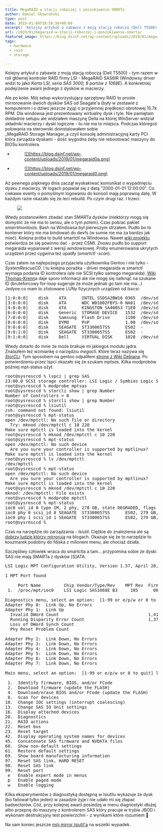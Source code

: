 ```yaml
---
title: MegaRAID w stacji roboczej i poszukiwanie SMARTa
author: Daniel Skowroński
type: post
date: 2019-01-09T18:58:58+00:00
excerpt: 'Kolejny artykuł o zabawie z moją stacją roboczą (Dell T5500) - tym razem w roli głównej kontroler RAID firmy LSI - MegaRAID SAS6IR. A konkretniej podejrzenie awarii jednego z dysków w macierzy.'
url: /2019/01/megaraid-w-stacji-roboczej-i-poszukiwanie-smarta/
featured_image: https://blog.dsinf.net/wp-content/uploads/2019/01/megaraid0a.png
tags:
  - hardware
  - raid
  - storage

---
```

Kolejny artykuł o zabawie z moją stacją roboczą (Dell T5500) - tym razem w roli głównej kontroler RAID firmy LSI - MegaRAID SAS6IR (Windowsy driver widzi to jako _Karta&nbsp;LSI,&nbsp;seria&nbsp;SAS&nbsp;3000,&nbsp;8&nbsp;portów&nbsp;z&nbsp;1068E_). A konkretniej podejrzenie awarii jednego z dysków w macierzy.

Ale po kolei. Mój setup wykorzystujący sprzętowy RAID to proste mirrorowanie dwóch dysków SAS od Seagate'a (były w zestawie z komputerem i o dziwo jeszcze żyją) o przyjemnej prędkości obrotowej 15.7k RPM. Dla windowsa jest prezentowany wirtualny dysk i tyle. Nie pamiętam dokładnie setupu ale widziałem maszynę Della na której WinServer widział składniki macierzy i dyski logiczne - tu nie ma to miejsca. Podczas któregoś polowania na sterowniki doinstalowałem sobie _MegaRAID Storage Manager_a czyli konsolę administracyjną karty PCI która zarządza dyskami - dość wygodna żeby nie rebootować maszyny do BIOSu kontrolera. 

<ul class="is-layout-flex wp-block-gallery-1 wp-block-gallery columns-2 is-cropped">
  <li class="blocks-gallery-item">
    <figure><a href="http://blog.dsinf.net/wp-content/uploads/2019/01/megaraid0a-1024x620.png">![](https://blog.dsinf.net/wp-content/uploads/2019/01/megaraid0a.png)</a></figure>
  </li>
  <li class="blocks-gallery-item">
    <figure><a href="http://blog.dsinf.net/wp-content/uploads/2019/01/megaraid0-1024x768.png">![](https://blog.dsinf.net/wp-content/uploads/2019/01/megaraid0.png)</a></figure>
  </li>
</ul>

Aż pewnego pięknego dnia zaczął wyskakiwać komunikat o wypadnięciu dysku z macierzy. W logach pojawiał się z datą "2000-01-01 12:00:00". Co ciekawe eventy o pomyślnym logowaniu do konsoli mają poprawną datę. W każdym razie okazało się że leci rebuild. Po czym drugi raz. I trzeci.<figure class="wp-block-image">

![](https://blog.dsinf.net/wp-content/uploads/2019/01/megaraid1.png) </figure> 

Wtedy postanowiłem zbadać stan SMARTa dysków (niektórzy mogą się domyślić że nie ma to sensu, ale o tym potem). Czas pobrać pakiet _smarrtmontools_. Bash na Windowsa był pierwszym strzałem. Pudło bo to kontener który nie ma bindowań do devfs (w sumie nie ma za bardzo jak mieć). Kolejna próba to build smartctl na Windowsa. Nawet [wiki projektu][1] potwierdza że się powinno dać - przez CSMI. Znowu pudło bo support megaraida wyparował z wersji windowsowej. Próby enumerowania ukrytych urządzeń przez cygwina też upadły (_smartctl -scan_). 

Czas zatem na najlepszego przyjaciela użytkownika Gentoo i nie tylko - _SystemRescueCD_. I tu kolejna porażka - driver megaraida w smartctl wymaga podania ID kontrolera (ale nie SCSI tylko samego megaraida). [Wiki Thomas-Krenn][2]a daje sporo informacji ale nie mogę się natknąć na szukane ID (bruteforcowy for-loop sugeruje że może jednak go tam nie ma...) Jedyne co mam to zlistowane LUNy fizycznych urządzeń od _lsscsi_:

<pre class="lang:default EnlighterJSRAW  ">[1:0:0:0]    disk    ATA      INTEL SSDSA2BW16 0365  /dev/sda 
[3:0:0:0]    disk    ATA      WDC WD1002FBYS-0 NA01  /dev/sdb 
[4:0:0:0]    disk    ATA      KINGSTON SA400S3 71E0  /dev/sdc 
[6:0:0:0]    disk    Generic  STORAGE DEVICE   1532  /dev/sdd 
[7:0:0:0]    disk    Samsung  Flash Drive      1100  /dev/sde 
[8:0:0:0]    disk    DYMO     PnP              1.00  /dev/sdf 
[9:0:0:0]    disk    SEAGATE  ST3300657SS      ES02  -        
[9:0:1:0]    disk    SEAGATE  ST3300657SS      ES02  -        
[9:1:0:0]    disk    Dell     VIRTUAL DISK     1028  /dev/sdg 
</pre>

Wtedy dotarło do mnie że może brakuje mi jakiegoś modułu jądra. Znalazłem też wzmiankę o narzędziu _megacli_. Które teraz nazywa się _[StorCLI][3]_. Tym sposobem na gentoo odpaliłem [stronę z Wiki Debiana][4]. Po potwierdzeniu przez lspci okazało się że szukam _mptsas_. Kilka modprobów później mpt-status ożył.

<pre class="lang:default EnlighterJSRAW  ">root@sysresccd % lspci | grep SAS
23:00.0 SCSI storage controller: LSI Logic / Symbios Logic SAS1068E PCI-Express Fusion-MPT SAS (rev 08)
root@sysresccd % modprobe mptsas
root@sysresccd % storcli show | grep Number
Number of Controllers = 0
root@sysresccd % storcli show | grep Number
root@sysresccd % lsiutil
zsh: command not found: lsiutil
root@sysresccd % mpt-status
open /dev/mptctl: No such file or directory
  Try: mknod /dev/mptctl c 10 220
Make sure mptctl is loaded into the kernel
root@sysresccd % mknod /dev/mptctl c 10 220
root@sysresccd % mpt-status                 
open /dev/mptctl: No such device
  Are you sure your controller is supported by mptlinux?
Make sure mptctl is loaded into the kernel
root@sysresccd % ls /dev/mptctl 
/dev/mptctl
root@sysresccd % mpt-status    
open /dev/mptctl: No such device
  Are you sure your controller is supported by mptlinux?
Make sure mptctl is loaded into the kernel
root@sysresccd % mknod /dev/mptctl c 10 220
mknod: /dev/mptctl: File exists
root@sysresccd % modprobe mptctl
root@sysresccd % mpt-status                
ioc0 vol_id 0 type IM, 2 phy, 278 GB, state DEGRADED, flags ENABLED RESYNC_IN_PROGRESS
ioc0 phy 0 scsi_id 8 SEAGATE  ST3300657SS      ES02, 279 GB, state ONLINE, flags NONE
ioc0 phy 1 scsi_id 1 SEAGATE  ST3300657SS      ES02, 279 GB, state ONLINE, flags OUT_OF_SYNC
root@sysresccd % </pre>



Czas na narzędzie do zarządzania - _lsiutil_. Ciężkie do znalezienia ale są [dobrzy ludzie którzy mirrorują][5] na blogach. Okazuje się że to narzędzie to koszmarek podobny do fdiska z milionem menu, ale chociaż działa.

Szczęśliwy człowiek wraca do smartctla a tam... przypomina sobie że dyski SAS nie mają SMARTa z dysków [S]ATA. <facepalm />

<pre class="lang:default EnlighterJSRAW ">LSI Logic MPT Configuration Utility, Version 1.57, April 28, 2008

1 MPT Port found

     Port Name         Chip Vendor/Type/Rev    MPT Rev  Firmware Rev  IOC
 1.  /proc/mpt/ioc0    LSI Logic SAS1068E B3     105      00192f00     0

Diagnostics menu, select an option:  [1-99 or e/p/w or 0 to quit] 12
Adapter Phy 0:  Link Up, No Errors
Adapter Phy 1:  Link Up
  Invalid DWord Count                                   1,413,606
  Running Disparity Error Count                         1,372,067
  Loss of DWord Synch Count                                     2
  Phy Reset Problem Count                                       0

Adapter Phy 2:  Link Down, No Errors
Adapter Phy 3:  Link Down, No Errors
Adapter Phy 4:  Link Down, No Errors
Adapter Phy 5:  Link Down, No Errors
Adapter Phy 6:  Link Down, No Errors
Adapter Phy 7:  Link Down, No Errors

Main menu, select an option:  [1-99 or e/p/w or 0 to quit] l

 1.  Identify firmware, BIOS, and/or FCode
 2.  Download firmware (update the FLASH)
 4.  Download/erase BIOS and/or FCode (update the FLASH)
 8.  Scan for devices
10.  Change IOC settings (interrupt coalescing)
13.  Change SAS IO Unit settings
16.  Display attached devices
20.  Diagnostics
21.  RAID actions
22.  Reset bus
23.  Reset target
42.  Display operating system names for devices
45.  Concatenate SAS firmware and NVDATA files
60.  Show non-default settings
61.  Restore default settings
69.  Show board manufacturing information
97.  Reset SAS link, HARD RESET
98.  Reset SAS link
99.  Reset port
 e   Enable expert mode in menus
 p   Enable paged mode
 w   Enable logging
</pre>



Kilka eksperymentów z diagnostyką dostępną w lsiutilu wykazuje że dysk (bo failował tylko jeden) w zasadzie żyje i nie udało mi się złapać badsectorów. Cóż, przy kolejnej awarii posiedzę w menu diagnostyki dłużej albo przepnę do maszyny z kontrolerem SAS który pracuje w trybie JBOD i wykonam destrukcyjny test powierzchni - z wynikami które rozumiem 🙂

Na sam koniec jeszcze [mój mirror lsiutil'a][6] na wszelki wypadek.

 [1]: https://www.smartmontools.org/wiki/Supported_RAID-Controllers
 [2]: https://www.thomas-krenn.com/en/wiki/Smartmontools_with_MegaRAID_Controller
 [3]: https://www.thomas-krenn.com/en/wiki/StorCLI
 [4]: https://wiki.debian.org/LinuxRaidForAdmins#megaraid
 [5]: https://www.dzhang.com/blog/2013/03/22/where-to-get-download-lsiutil
 [6]: http://blog.dsinf.net/wp-content/uploads/2019/01/lsiutil.zip